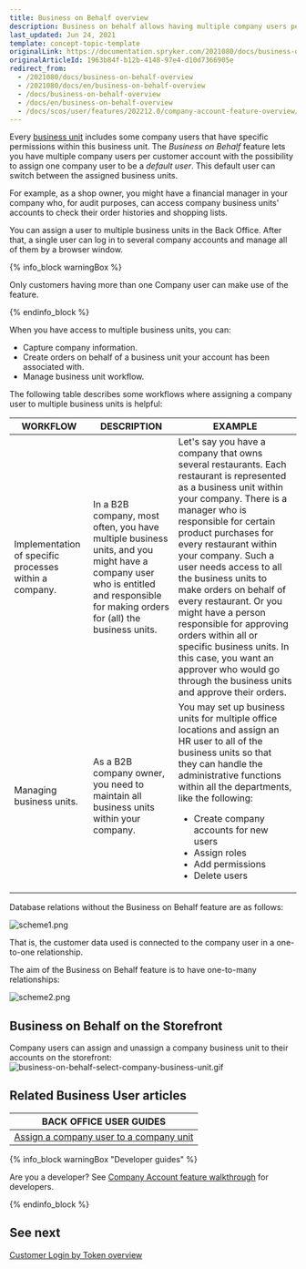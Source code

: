 ```yaml
---
title: Business on Behalf overview
description: Business on behalf allows having multiple company users per customer account with a possibility to select one company user to be a default user.
last_updated: Jun 24, 2021
template: concept-topic-template
originalLink: https://documentation.spryker.com/2021080/docs/business-on-behalf-overview
originalArticleId: 1963b84f-b12b-4148-97e4-d10d7366905e
redirect_from:
  - /2021080/docs/business-on-behalf-overview
  - /2021080/docs/en/business-on-behalf-overview
  - /docs/business-on-behalf-overview
  - /docs/en/business-on-behalf-overview
  - /docs/scos/user/features/202212.0/company-account-feature-overview/business-on-behalf-overview.html
---
```


Every [business unit](/docs/pbc/all/customer-relationship-management/{{page.version}}/company-account-feature-overview/business-units-overview.html) includes some company users that have specific permissions within this business unit. The *Business on Behalf* feature lets you have multiple company users per customer account with the possibility to assign one company user to be a *default user*. This default user can switch between the assigned business units.

For example, as a shop owner, you might have a financial manager in your company who, for audit purposes, can access company business units' accounts to check their order histories and shopping lists.

You can assign a user to multiple business units in the Back Office. After that, a single user can log in to several company accounts and manage all of them by a browser window.

{% info_block warningBox %}

Only customers having more than one Company user can make use of the feature.

{% endinfo_block %}

When you have access to multiple business units, you can:

* Capture company information.
* Create orders on behalf of a business unit your account has been associated with.
* Manage business unit workflow.

The following table describes some workflows where assigning a company user to multiple business units is helpful:

| WORKFLOW | DESCRIPTION | EXAMPLE |
| --- | --- | --- |
| Implementation of specific processes within a company. | In a B2B company, most often, you have multiple business units, and you might have a company user who is entitled and responsible for making orders for (all) the business units. | Let's say you have a company that owns several restaurants. Each restaurant is represented as a business unit within your company. There is a manager who is responsible for certain product purchases for every restaurant within your company. Such a user needs access to all the business units to make orders on behalf of every restaurant. Or you might have a person responsible for approving orders within all or specific business units. In this case, you want an approver who would go through the business units and approve their orders.|
|Managing business units. | As a B2B company owner, you need to maintain all business units within your company. | You may set up business units for multiple office locations and assign an HR user to all of the business units so that they can handle the administrative functions within all the departments, like the following:<ul><li>Create company accounts for new users</li><li>Assign roles</li><li>Add permissions</li><li>Delete users</li></ul> |

Database relations without the Business on Behalf feature are as follows:

![scheme1.png](https://spryker.s3.eu-central-1.amazonaws.com/docs/Features/Company+Account+Management/Business+on+Behalf/Business+on+Behalf+Feature+Overview/scheme1.png)

That is, the customer data used is connected to the company user in a one-to-one relationship.

The aim of the Business on Behalf feature is to have one-to-many relationships:

![scheme2.png](https://spryker.s3.eu-central-1.amazonaws.com/docs/Features/Company+Account+Management/Business+on+Behalf/Business+on+Behalf+Feature+Overview/scheme2.png)

## Business on Behalf on the Storefront

Company users can assign and unassign a company business unit to their accounts on the storefront:
![business-on-behalf-select-company-business-unit.gif](https://spryker.s3.eu-central-1.amazonaws.com/docs/Features/Company+Account+Management/Business+on+Behalf/Business+on+Behalf+Feature+Overview/business-on-behalf-select-company-business-unit.gif)

## Related Business User articles

|BACK OFFICE USER GUIDES|
|---|
| [Assign a company user to a company unit](/docs/pbc/all/customer-relationship-management/{{page.version}}/manage-in-the-back-office/company-users/edit-company-users.html)  |


{% info_block warningBox "Developer guides" %}

Are you a developer? See [Company Account feature walkthrough](/docs/scos/dev/feature-walkthroughs/{{page.version}}/company-account-feature-walkthrough/company-account-feature-walkthrough.html) for developers.

{% endinfo_block %}


## See next
[Customer Login by Token overview](/docs/pbc/all/customer-relationship-management/{{page.version}}/company-account-feature-overview/customer-login-by-token-overview.html)
